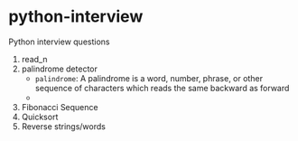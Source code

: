 # python-interview
Python interview questions 

1. read_n
2. palindrome detector
    * `palindrome`: A palindrome is a word, number, phrase, or other sequence of characters which reads the same backward as forward
    * 
3. Fibonacci Sequence
4. Quicksort
5. Reverse strings/words

